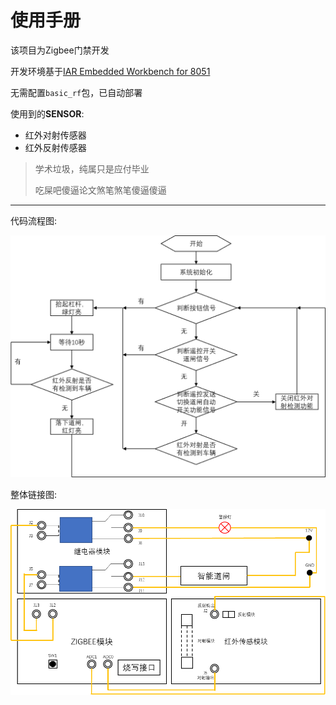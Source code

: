 # 使用手册

该项目为Zigbee门禁开发 

开发环境基于[IAR Embedded Workbench for 8051](https://www.iar.com/products/architectures/iar-embedded-workbench-for-8051/#containerblock_3094)

无需配置`basic_rf`包，已自动部署

使用到的**SENSOR**:
- 红外对射传感器
- 红外反射传感器

>学术垃圾，纯属只是应付毕业
>
>吃屎吧傻逼论文煞笔煞笔傻逼傻逼

---

代码流程图:

![代码流程图](image/Code_Flowchart.png "代码流程图")

整体链接图:

![整体链接图](image/The_overall_link_chart.png "整体流程图")